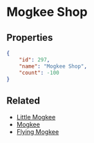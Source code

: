 # Mogkee Shop

<no description available>

## Properties

```json
{
    "id": 297,
    "name": "Mogkee Shop",
    "count": -100
}
```

## Related

- [Little Mogkee](../items/8128-little-mogkee.md)
- [Mogkee](../items/8129-mogkee.md)
- [Flying Mogkee](../items/8130-flying-mogkee.md)

